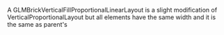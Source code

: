 A GLMBrickVerticalFillProportionalLinearLayout is a slight modification of VerticalProportionalLayout but all elements have the same width and it is the same as parent's